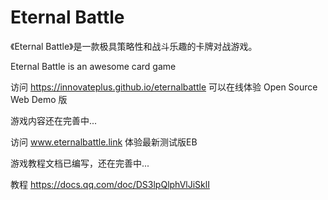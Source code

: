 # Eternal Battle

《Eternal Battle》是一款极具策略性和战斗乐趣的卡牌对战游戏。

Eternal Battle is an awesome card game

访问 https://innovateplus.github.io/eternalbattle 可以在线体验 Open Source Web Demo 版

游戏内容还在完善中...

访问 www.eternalbattle.link 体验最新测试版EB

游戏教程文档已编写，还在完善中...

教程 https://docs.qq.com/doc/DS3lpQlphVlJiSklI
